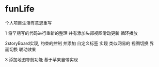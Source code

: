 # funLife
个人项目生活有意思重写

1 将早期写的代码进行重新的整理 并有添加头部视图滑动更新 循环播放

2storyBoard实现, 约束的控制 并添加 自定义标签 实现 类似网易的 视图切换 界面切换
联动效果

3 添加地图导航功能 基于苹果自带实现
